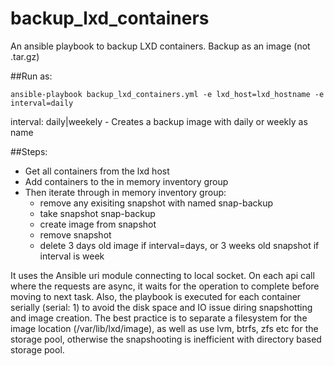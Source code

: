 # backup_lxd_containers
An ansible playbook to backup LXD containers. Backup as an image (not .tar.gz)

##Run as:
```
ansible-playbook backup_lxd_containers.yml -e lxd_host=lxd_hostname -e interval=daily
```
interval: daily|weekely - Creates a backup image with daily or weekly as name

##Steps:
- Get all containers from the lxd host
- Add containers to the in memory inventory group
- Then iterate through in memory inventory group:
    - remove any exisiting snapshot with named snap-backup
    - take snapshot snap-backup
    - create image from snapshot
    - remove snapshot
    - delete 3 days old image if interval=days, or 3 weeks old snapshot if interval is week

It uses the Ansible uri module connecting to local socket. On each api call where the requests are async, it waits for the operation to complete before moving to next task. Also, the playbook is executed for each container serially (serial: 1) to avoid the disk space and IO issue diring snapshotting and image creation. The best practice is to separate a filesystem for the image location (/var/lib/lxd/image), as well as use lvm, btrfs, zfs etc for the storage pool, otherwise the snapshooting is inefficient with directory based storage pool.
